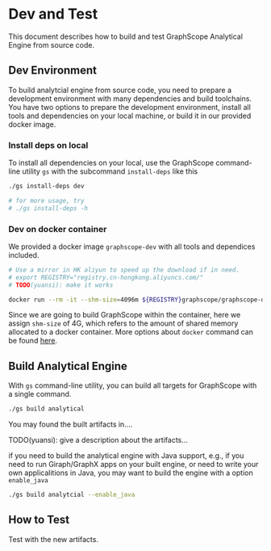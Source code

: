 # Dev and Test

This document describes how to build and test GraphScope Analytical Engine from source code.

## Dev Environment

To build analytcial engine from source code, you need to prepare a development environment with many dependencies and 
build toolchains. You have two options to prepare the development environment, install all tools and dependencies 
on your local machine, or build it in our provided docker image.

### Install deps on local 

To install all dependencies on your local, use the GraphScope command-line utility `gs` with the subcommand 
`install-deps` like this

```bash
./gs install-deps dev

# for more usage, try
# ./gs install-deps -h
```

### Dev on docker container

We provided a docker image `graphscope-dev` with all tools and dependices included.

```bash
# Use a mirror in HK aliyun to speed up the download if in need.
# export REGISTRY="registry.cn-hongkong.aliyuncs.com/"
# TODO(yuansi): make it works

docker run --rm -it --shm-size=4096m ${REGISTRY}graphscope/graphscope-dev:latest
```
Since we are going to build GraphScope within the container, here we assign `shm-size` of 4G, which refers to the amount of shared memory
 allocated to a docker container. More options about `docker` command can be found [here](https://docs.docker.com/engine/reference/commandline/cli/).


## Build Analytical Engine

With `gs` command-line utility, you can build all targets for GraphScope with a single command.

```bash
./gs build analytical
```

You may found the built artifacts in....


TODO(yuansi): give a description about the artifacts...

if you need to build the analytical engine with Java support, e.g., if you need to run Giraph/GraphX apps 
on your built engine, or need to write your own applicalitions in Java, you may want to 
build the engine with a option `enable_java`

```bash
./gs build analytcial --enable_java
```

## How to Test

Test with the new artifacts.


